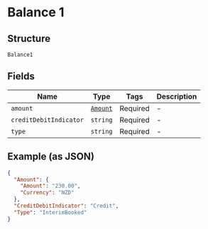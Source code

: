 
# Balance 1

## Structure

`Balance1`

## Fields

| Name | Type | Tags | Description |
|  --- | --- | --- | --- |
| `amount` | [`Amount`](../../doc/models/amount.md) | Required | - |
| `creditDebitIndicator` | `string` | Required | - |
| `type` | `string` | Required | - |

## Example (as JSON)

```json
{
  "Amount": {
    "Amount": "230.00",
    "Currency": "NZD"
  },
  "CreditDebitIndicator": "Credit",
  "Type": "InterimBooked"
}
```

